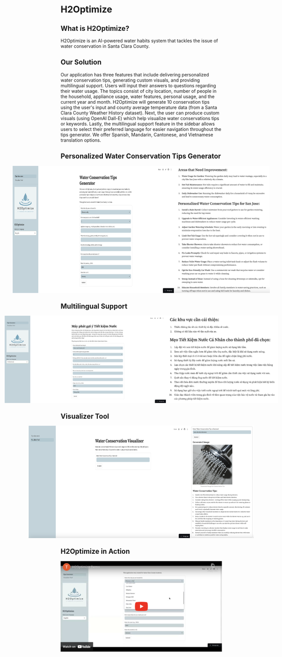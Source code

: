 # H2Optimize

## What is H2Optimize?
H2Optimize is an AI-powered water habits system that tackles the issue of water conservation in Santa Clara County.

## Our Solution
Our application has three features that include delivering personalized water conservation tips, generating custom visuals, and providing multilingual support. Users will input their answers to questions regarding their water usage. The topics consist of city location, number of people in the household, appliance usage, water features, personal usage, and the current year and month. H2Optimize will generate 10 conservation tips using the user's input and county average temperature data (from a Santa Clara County Weather History dataset). Next, the user can produce custom visuals (using OpenAI Dall-E) which help visualize water conservations tips or keywords. Lastly, the multilingual support feature in the sidebar allows users to select their preferred language for easier navigation throughout the tips generator. We offer Spanish, Mandarin, Cantonese, and Vietnamese translation options.

## Personalized Water Conservation Tips Generator
<div style="display: flex; justify-content: center;">
  <img src="images/feature1_1.png" alt="Image 1" width="650"/>
  <img src="images/feature1_2.png" alt="Image 2" width="300"/>
</div>

## Multilingual Support
<div style="display: flex; justify-content: center;">
  <img src="images/feature2_1.png" alt="Image 1" width="600"/>
  <img src="images/feature2_2.png" alt="Image 2" width="350"/>
</div>

## Visualizer Tool
<div style="display: flex; justify-content: center;">
  <img src="images/feature3_1.png" alt="Image 1" width="600"/>
  <img src="images/feature3_2.png" alt="Image 2" width="200"/>
</div>

## H2Optimize in Action
[![Watch the video](demo/demo_thumbnail.png)](https://www.youtube.com/watch?v=_znuwPy-16g)
